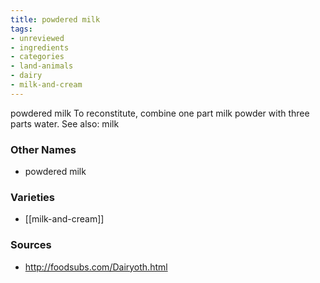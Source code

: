```yaml
---
title: powdered milk
tags:
- unreviewed
- ingredients
- categories
- land-animals
- dairy
- milk-and-cream
---
```

powdered milk To reconstitute, combine one part milk powder with three parts water. See also: milk

### Other Names

* powdered milk

### Varieties

* [[milk-and-cream]]

### Sources
* http://foodsubs.com/Dairyoth.html
